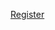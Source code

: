 

[Register](https://ibm.webex.com/webappng/sites/ibm/webinar/webinarSeries/register/1a5fd1369db547498aae3cc8ed6b7d35)
